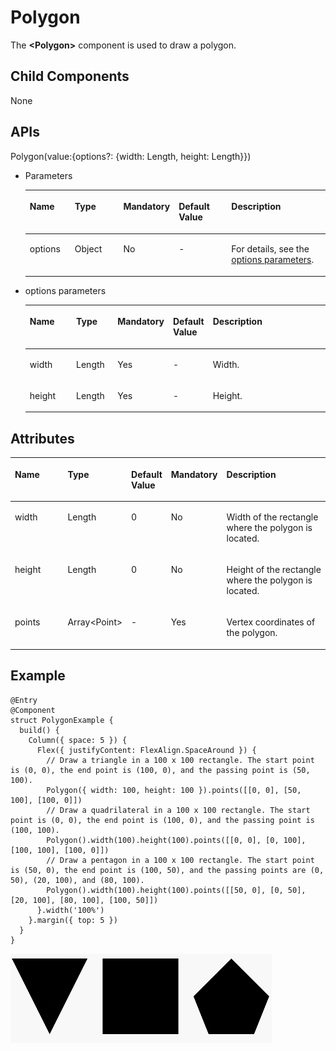 # Polygon<a name="EN-US_TOPIC_0000001166727519"></a>

The  **<Polygon\>**  component is used to draw a polygon.

## Child Components<a name="section095923464810"></a>

None

## APIs<a name="section19993104611483"></a>

Polygon\(value:\{options?: \{width: Length, height: Length\}\}\)

-   Parameters

    <a name="table193606194544"></a>
    <table><thead align="left"><tr id="row536071910541"><th class="cellrowborder" valign="top" width="15.47%" id="mcps1.1.6.1.1"><p id="p436112199544"><a name="p436112199544"></a><a name="p436112199544"></a>Name</p>
    </th>
    <th class="cellrowborder" valign="top" width="17.22%" id="mcps1.1.6.1.2"><p id="p19361319115410"><a name="p19361319115410"></a><a name="p19361319115410"></a>Type</p>
    </th>
    <th class="cellrowborder" valign="top" width="12.49%" id="mcps1.1.6.1.3"><p id="p9361201975417"><a name="p9361201975417"></a><a name="p9361201975417"></a>Mandatory</p>
    </th>
    <th class="cellrowborder" valign="top" width="18.6%" id="mcps1.1.6.1.4"><p id="p43611199542"><a name="p43611199542"></a><a name="p43611199542"></a>Default Value</p>
    </th>
    <th class="cellrowborder" valign="top" width="36.22%" id="mcps1.1.6.1.5"><p id="p1136141975419"><a name="p1136141975419"></a><a name="p1136141975419"></a>Description</p>
    </th>
    </tr>
    </thead>
    <tbody><tr id="row10361101915545"><td class="cellrowborder" valign="top" width="15.47%" headers="mcps1.1.6.1.1 "><p id="p1361119155417"><a name="p1361119155417"></a><a name="p1361119155417"></a>options</p>
    </td>
    <td class="cellrowborder" valign="top" width="17.22%" headers="mcps1.1.6.1.2 "><p id="p8361181913548"><a name="p8361181913548"></a><a name="p8361181913548"></a>Object</p>
    </td>
    <td class="cellrowborder" valign="top" width="12.49%" headers="mcps1.1.6.1.3 "><p id="p153611119195411"><a name="p153611119195411"></a><a name="p153611119195411"></a>No</p>
    </td>
    <td class="cellrowborder" valign="top" width="18.6%" headers="mcps1.1.6.1.4 "><p id="p1436114193546"><a name="p1436114193546"></a><a name="p1436114193546"></a>-</p>
    </td>
    <td class="cellrowborder" valign="top" width="36.22%" headers="mcps1.1.6.1.5 "><p id="p328155017218"><a name="p328155017218"></a><a name="p328155017218"></a>For details, see the <a href="#li28952213507">options parameters</a>.</p>
    </td>
    </tr>
    </tbody>
    </table>

-   <a name="li28952213507"></a>options parameters

    <a name="table491262125020"></a>
    <table><thead align="left"><tr id="row129111425500"><th class="cellrowborder" valign="top" width="16.11%" id="mcps1.1.6.1.1"><p id="p99112212504"><a name="p99112212504"></a><a name="p99112212504"></a>Name</p>
    </th>
    <th class="cellrowborder" valign="top" width="14.01%" id="mcps1.1.6.1.2"><p id="p1491112135015"><a name="p1491112135015"></a><a name="p1491112135015"></a>Type</p>
    </th>
    <th class="cellrowborder" valign="top" width="14.499999999999998%" id="mcps1.1.6.1.3"><p id="p491152175017"><a name="p491152175017"></a><a name="p491152175017"></a>Mandatory</p>
    </th>
    <th class="cellrowborder" valign="top" width="13.170000000000002%" id="mcps1.1.6.1.4"><p id="p169118217502"><a name="p169118217502"></a><a name="p169118217502"></a>Default Value</p>
    </th>
    <th class="cellrowborder" valign="top" width="42.21%" id="mcps1.1.6.1.5"><p id="p49117211504"><a name="p49117211504"></a><a name="p49117211504"></a>Description</p>
    </th>
    </tr>
    </thead>
    <tbody><tr id="row191112165012"><td class="cellrowborder" valign="top" width="16.11%" headers="mcps1.1.6.1.1 "><p id="p99115255014"><a name="p99115255014"></a><a name="p99115255014"></a>width</p>
    </td>
    <td class="cellrowborder" valign="top" width="14.01%" headers="mcps1.1.6.1.2 "><p id="p169114218509"><a name="p169114218509"></a><a name="p169114218509"></a>Length</p>
    </td>
    <td class="cellrowborder" valign="top" width="14.499999999999998%" headers="mcps1.1.6.1.3 "><p id="p11911152135018"><a name="p11911152135018"></a><a name="p11911152135018"></a>Yes</p>
    </td>
    <td class="cellrowborder" valign="top" width="13.170000000000002%" headers="mcps1.1.6.1.4 "><p id="p891110255019"><a name="p891110255019"></a><a name="p891110255019"></a>-</p>
    </td>
    <td class="cellrowborder" valign="top" width="42.21%" headers="mcps1.1.6.1.5 "><p id="p1391113214504"><a name="p1391113214504"></a><a name="p1391113214504"></a>Width.</p>
    </td>
    </tr>
    <tr id="row179124219504"><td class="cellrowborder" valign="top" width="16.11%" headers="mcps1.1.6.1.1 "><p id="p691117214500"><a name="p691117214500"></a><a name="p691117214500"></a>height</p>
    </td>
    <td class="cellrowborder" valign="top" width="14.01%" headers="mcps1.1.6.1.2 "><p id="p391111265011"><a name="p391111265011"></a><a name="p391111265011"></a>Length</p>
    </td>
    <td class="cellrowborder" valign="top" width="14.499999999999998%" headers="mcps1.1.6.1.3 "><p id="p17911182135014"><a name="p17911182135014"></a><a name="p17911182135014"></a>Yes</p>
    </td>
    <td class="cellrowborder" valign="top" width="13.170000000000002%" headers="mcps1.1.6.1.4 "><p id="p109114295014"><a name="p109114295014"></a><a name="p109114295014"></a>-</p>
    </td>
    <td class="cellrowborder" valign="top" width="42.21%" headers="mcps1.1.6.1.5 "><p id="p1891232165015"><a name="p1891232165015"></a><a name="p1891232165015"></a>Height.</p>
    </td>
    </tr>
    </tbody>
    </table>


## Attributes<a name="section2072419166493"></a>

<a name="table108951213183716"></a>
<table><thead align="left"><tr id="row14933131313373"><th class="cellrowborder" valign="top" width="20%" id="mcps1.1.6.1.1"><p id="p209331313163716"><a name="p209331313163716"></a><a name="p209331313163716"></a>Name</p>
</th>
<th class="cellrowborder" valign="top" width="15.02%" id="mcps1.1.6.1.2"><p id="p3933113133719"><a name="p3933113133719"></a><a name="p3933113133719"></a>Type</p>
</th>
<th class="cellrowborder" valign="top" width="11.39%" id="mcps1.1.6.1.3"><p id="p59331113113710"><a name="p59331113113710"></a><a name="p59331113113710"></a>Default Value</p>
</th>
<th class="cellrowborder" valign="top" width="12.709999999999999%" id="mcps1.1.6.1.4"><p id="p1793351316378"><a name="p1793351316378"></a><a name="p1793351316378"></a>Mandatory</p>
</th>
<th class="cellrowborder" valign="top" width="40.88%" id="mcps1.1.6.1.5"><p id="p293311323720"><a name="p293311323720"></a><a name="p293311323720"></a>Description</p>
</th>
</tr>
</thead>
<tbody><tr id="row2093341312372"><td class="cellrowborder" valign="top" width="20%" headers="mcps1.1.6.1.1 "><p id="p9933313103716"><a name="p9933313103716"></a><a name="p9933313103716"></a>width</p>
</td>
<td class="cellrowborder" valign="top" width="15.02%" headers="mcps1.1.6.1.2 "><p id="p393381311371"><a name="p393381311371"></a><a name="p393381311371"></a>Length</p>
</td>
<td class="cellrowborder" valign="top" width="11.39%" headers="mcps1.1.6.1.3 "><p id="p3933171313373"><a name="p3933171313373"></a><a name="p3933171313373"></a>0</p>
</td>
<td class="cellrowborder" valign="top" width="12.709999999999999%" headers="mcps1.1.6.1.4 "><p id="p1393311138378"><a name="p1393311138378"></a><a name="p1393311138378"></a>No</p>
</td>
<td class="cellrowborder" valign="top" width="40.88%" headers="mcps1.1.6.1.5 "><p id="p1693311133379"><a name="p1693311133379"></a><a name="p1693311133379"></a>Width of the rectangle where the polygon is located.</p>
</td>
</tr>
<tr id="row593341313711"><td class="cellrowborder" valign="top" width="20%" headers="mcps1.1.6.1.1 "><p id="p3933181319375"><a name="p3933181319375"></a><a name="p3933181319375"></a>height</p>
</td>
<td class="cellrowborder" valign="top" width="15.02%" headers="mcps1.1.6.1.2 "><p id="p89335131376"><a name="p89335131376"></a><a name="p89335131376"></a>Length</p>
</td>
<td class="cellrowborder" valign="top" width="11.39%" headers="mcps1.1.6.1.3 "><p id="p293321319376"><a name="p293321319376"></a><a name="p293321319376"></a>0</p>
</td>
<td class="cellrowborder" valign="top" width="12.709999999999999%" headers="mcps1.1.6.1.4 "><p id="p1493361313374"><a name="p1493361313374"></a><a name="p1493361313374"></a>No</p>
</td>
<td class="cellrowborder" valign="top" width="40.88%" headers="mcps1.1.6.1.5 "><p id="p1933161363710"><a name="p1933161363710"></a><a name="p1933161363710"></a>Height of the rectangle where the polygon is located.</p>
</td>
</tr>
<tr id="row6933151313374"><td class="cellrowborder" valign="top" width="20%" headers="mcps1.1.6.1.1 "><p id="p193371323713"><a name="p193371323713"></a><a name="p193371323713"></a>points</p>
</td>
<td class="cellrowborder" valign="top" width="15.02%" headers="mcps1.1.6.1.2 "><p id="p109331113103719"><a name="p109331113103719"></a><a name="p109331113103719"></a>Array&lt;Point&gt;</p>
</td>
<td class="cellrowborder" valign="top" width="11.39%" headers="mcps1.1.6.1.3 "><p id="p99331613193715"><a name="p99331613193715"></a><a name="p99331613193715"></a>-</p>
</td>
<td class="cellrowborder" valign="top" width="12.709999999999999%" headers="mcps1.1.6.1.4 "><p id="p6933171316376"><a name="p6933171316376"></a><a name="p6933171316376"></a>Yes</p>
</td>
<td class="cellrowborder" valign="top" width="40.88%" headers="mcps1.1.6.1.5 "><p id="p10933161311378"><a name="p10933161311378"></a><a name="p10933161311378"></a>Vertex coordinates of the polygon.</p>
</td>
</tr>
</tbody>
</table>

## Example<a name="section4459736105512"></a>

```
@Entry
@Component
struct PolygonExample {
  build() {
    Column({ space: 5 }) {
      Flex({ justifyContent: FlexAlign.SpaceAround }) {
        // Draw a triangle in a 100 x 100 rectangle. The start point is (0, 0), the end point is (100, 0), and the passing point is (50, 100).
        Polygon({ width: 100, height: 100 }).points([[0, 0], [50, 100], [100, 0]])
        // Draw a quadrilateral in a 100 x 100 rectangle. The start point is (0, 0), the end point is (100, 0), and the passing point is (100, 100).
        Polygon().width(100).height(100).points([[0, 0], [0, 100], [100, 100], [100, 0]])
        // Draw a pentagon in a 100 x 100 rectangle. The start point is (50, 0), the end point is (100, 50), and the passing points are (0, 50), (20, 100), and (80, 100).
        Polygon().width(100).height(100).points([[50, 0], [0, 50], [20, 100], [80, 100], [100, 50]])
      }.width('100%')
    }.margin({ top: 5 })
  }
}
```

![](figures/polygon.gif)

